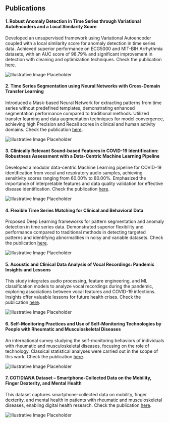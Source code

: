 ## Publications

#### 1. **Robust Anomaly Detection in Time Series through Variational AutoEncoders and a Local Similarity Score**
Developed an unsupervised framework using Variational Autoencoder coupled with a local similarity score for anomaly detection in time series data. Achieved superior performance on ECG5000 and MIT-BIH Arrhythmia datasets, with an AUC score of 98.79% and significant improvement in detection with cleaning and optimization techniques. Check the publication
[here](https://www.researchgate.net/publication/349383970_Robust_Anomaly_Detection_in_Time_Series_through_Variational_AutoEncoders_and_a_Local_Similarity_Score).

![Illustrative Image Placeholder](assets/img/vae_ad.jpg)

#### 2. **Time Series Segmentation using Neural Networks with Cross-Domain Transfer Learning**
Introduced a Mask-based Neural Network for extracting patterns from time series without predefined templates, demonstrating enhanced segmentation performance compared to traditional methods. Utilized transfer learning and data augmentation techniques for model convergence, achieving high Precision and Recall scores in clinical and human activity domains. Check the publication
[here](https://www.mdpi.com/2079-9292/10/15/1805).

![Illustrative Image Placeholder](assets/img/tl_dl.png)

#### 3. **Clinically Relevant Sound-based Features in COVID-19 Identification: Robustness Assessment with a Data-Centric Machine Learning Pipeline**
Developed a modular data-centric Machine Learning pipeline for COVID-19 identification from vocal and respiratory audio samples, achieving sensitivity scores ranging from 60.00% to 80.00%. Emphasized the importance of interpretable features and data quality validation for effective disease identification. Check the publication 
[here](https://ieeexplore.ieee.org/document/9906975).

![Illustrative Image Placeholder](assets/img/covid_sp.png)

#### 4. **Flexible Time Series Matching for Clinical and Behavioral Data**
Proposed Deep Learning frameworks for pattern segmentation and anomaly detection in time series data. Demonstrated superior flexibility and performance compared to traditional methods in detecting targeted patterns and identifying abnormalities in noisy and variable datasets. Check the publication
[here](https://run.unl.pt/handle/10362/157934).

![Illustrative Image Placeholder](assets/img/ts_match.png)

#### 5. **Acoustic and Clinical Data Analysis of Vocal Recordings: Pandemic Insights and Lessons**
This study integrates audio processing, feature engineering, and ML classification models to analyze vocal recordings during the pandemic, exploring associations between vocal features and COVID-19 infections. Insights offer valuable lessons for future health crises. Check the publication [here](https://www.mdpi.com/2075-4418/14/20/2273).

![Illustrative Image Placeholder](assets/img/pipe_acoustics.png)

#### 6. **Self-Monitoring Practices and Use of Self-Monitoring Technologies by People with Rheumatic and Musculoskeletal Diseases**
An international survey studying the self-monitoring behaviors of individuals with rheumatic and musculoskeletal diseases, focusing on the role of technology. Classical statistical analyses were carried out in the scope of this work. Check the publication [here](https://www.mdpi.com/2227-9032/12/19/1960).

![Illustrative Image Placeholder](assets/img/self_monit_rheuma_scheme.png)

#### 7. **COTIDIANA Dataset – Smartphone-Collected Data on the Mobility, Finger Dexterity, and Mental Health**
This dataset captures smartphone-collected data on mobility, finger dexterity, and mental health in patients with rheumatic and musculoskeletal diseases, enabling digital health research. Check the publication [here](https://ieeexplore.ieee.org/document/10669778).

![Illustrative Image Placeholder](assets/img/cot_dset_scheme.png)
